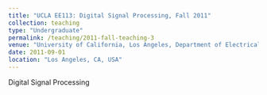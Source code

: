 ```yaml
---
title: "UCLA EE113: Digital Signal Processing, Fall 2011"
collection: teaching
type: "Undergraduate"
permalink: /teaching/2011-fall-teaching-3
venue: "University of California, Los Angeles, Department of Electrical Engineering"
date: 2011-09-01
location: "Los Angeles, CA, USA"
---
```


Digital Signal Processing
